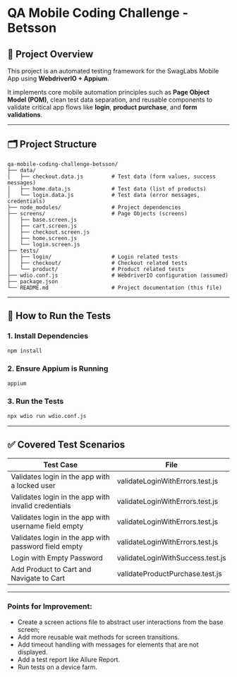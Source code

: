 # QA Mobile Coding Challenge - Betsson

## 📱 Project Overview

This project is an automated testing framework for the SwagLabs Mobile App using **WebdriverIO + Appium**.

It implements core mobile automation principles such as **Page Object Model (POM)**, clean test data separation, and reusable components to validate critical app flows like **login**, **product purchase**, and **form validations**.

---

## 🗂 Project Structure

```
qa-mobile-coding-challenge-betsson/
├── data/
│   ├── checkout.data.js         # Test data (form values, success messages)
│   ├── home.data.js             # Test data (list of products)
│   └── login.data.js            # Test data (error messages, credentials)
├── node_modules/                # Project dependencies
├── screens/                     # Page Objects (screens)
│   ├── base.screen.js
│   ├── cart.screen.js
│   ├── checkout.screen.js
│   ├── home.screen.js
│   └── login.screen.js
├── tests/
│   ├── login/                   # Login related tests
│   ├── checkout/                # Checkout related tests
│   └── product/                 # Product related tests
├── wdio.conf.js                 # WebdriverIO configuration (assumed)
├── package.json
└── README.md                    # Project documentation (this file)
```

---

## 🚀 How to Run the Tests

### 1. Install Dependencies

```bash
npm install
```

### 2. Ensure Appium is Running

```bash
appium
```

### 3. Run the Tests

```bash
npx wdio run wdio.conf.js
```

---

## ✅ Covered Test Scenarios

| Test Case                                             | File                             |
| ----------------------------------------------------- | -------------------------------- |
| Validates login in the app with a locked user         | validateLoginWithErrors.test.js  |
| Validates login in the app with invalid credentials   | validateLoginWithErrors.test.js  |
| Validates login in the app with username field empty  | validateLoginWithErrors.test.js  |
| Validates login in the app with password field empty  | validateLoginWithErrors.test.js  |
| Login with Empty Password                             | validateLoginWithSuccess.test.js |
| Add Product to Cart and Navigate to Cart              | validateProductPurchase.test.js  |

---

### Points for Improvement:

   *  Create a screen actions file to abstract user interactions from the base screen;
   *  Add more reusable wait methods for screen transitions.
   *  Add timeout handling with messages for elements that are not displayed.
   *  Add a test report like Allure Report.
   *  Run tests on a device farm.